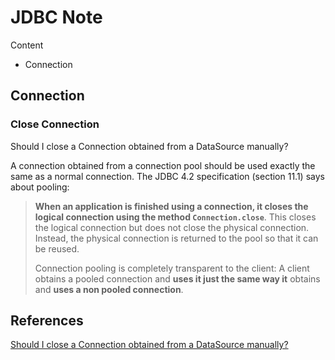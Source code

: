 # JDBC Note

Content

- Connection

## Connection

### Close Connection

Should I close a Connection obtained from a DataSource manually?

A connection obtained from a connection pool should be used exactly the same as a normal connection. The JDBC 4.2 specification (section 11.1) says about pooling:

> **When an application is finished using a connection, it closes the logical connection using the method `Connection.close`**. This closes the logical connection but does not close the physical connection. Instead, the physical connection is returned to the pool so that it can be reused.
>
> Connection pooling is completely transparent to the client: A client obtains a pooled connection and **uses it just the same way it** obtains and **uses a non pooled connection**.

## References

[Should I close a Connection obtained from a DataSource manually?](https://stackoverflow.com/questions/23957390/should-i-close-a-connection-obtained-from-a-datasource-manually)